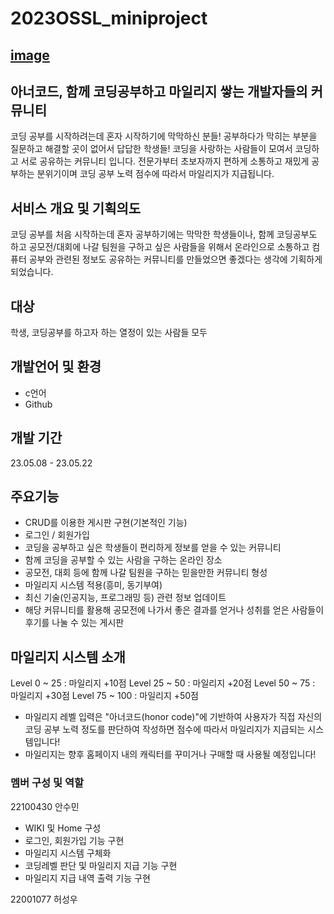 # 2023OSSL_miniproject
[image](https://github.com/2023OSSLteam9/2023OSSL_miniproject/assets/130054828/c62e69ad-c3af-409f-9022-97c4d185b931)
---

## 아너코드, 함께 코딩공부하고 마일리지 쌓는 개발자들의 커뮤니티
코딩 공부를 시작하려는데 혼자 시작하기에 막막하신 분들!
공부하다가 막히는 부분을 질문하고 해결할 곳이 없어서 답답한 학생들!
코딩을 사랑하는 사람들이 모여서 코딩하고 서로 공유하는 커뮤니티 입니다. 
전문가부터 초보자까지 편하게 소통하고 재밌게 공부하는 분위기이며 코딩 공부 노력 점수에 따라서 마일리지가 지급됩니다.

## 서비스 개요 및 기획의도
코딩 공부를 처음 시작하는데 혼자 공부하기에는 막막한 학생들이나,
함께 코딩공부도 하고 공모전/대회에 나갈 팀원을 구하고 싶은 사람들을 위해서
온라인으로 소통하고 컴퓨터 공부와 관련된 정보도 공유하는 커뮤니티를 만들었으면 좋겠다는 생각에 기획하게 되었습니다.

## 대상
학생, 코딩공부를 하고자 하는 열정이 있는 사람들 모두

## 개발언어 및 환경
- c언어
- Github

## 개발 기간
23.05.08 - 23.05.22

## 주요기능
- CRUD를 이용한 게시판 구현(기본적인 기능)
- 로그인 / 회원가입 
- 코딩을 공부하고 싶은 학생들이 편리하게 정보를 얻을 수 있는 커뮤니티
- 함께 코딩을 공부할 수 있는 사람을 구하는 온라인 장소
- 공모전, 대회 등에 함께 나갈 팀원을 구하는 믿을만한 커뮤니티 형성 
- 마일리지 시스템 적용(흥미, 동기부여)
- 최신 기술(인공지능, 프로그래밍 등) 관련 정보 업데이트
- 해당 커뮤니티를 활용해 공모전에 나가서 좋은 결과를 얻거나 성취를 얻은 사람들이 후기를 나눌 수 있는 게시판

## 마일리지 시스템 소개
Level 0 ~ 25 : 마일리지 +10점
Level 25 ~ 50 : 마일리지 +20점
Level 50 ~ 75 : 마일리지 +30점
Level 75 ~ 100 : 마일리지 +50점

* 마일리지 레벨 입력은 "아너코드(honor code)"에 기반하여 사용자가 직접 자신의 코딩 공부 노력 정도를 판단하여 작성하면 점수에 따라서 마일리지가 지급되는 시스템입니다!
* 마일리지는 향후 홈페이지 내의 캐릭터를 꾸미거나 구매할 때 사용될 예정입니다!

### 멤버 구성 및 역할
22100430 안수민
- WIKI 및 Home 구성
- 로그인, 회원가입 기능 구현
- 마일리지 시스템 구체화
- 코딩레벨 판단 및 마일리지 지급 기능 구현
- 마일리지 지급 내역 출력 기능 구현

22001077 허성우



